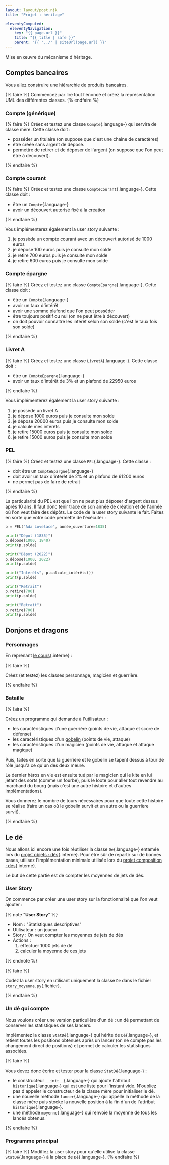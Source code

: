 ```yaml
---
layout: layout/post.njk 
title: "Projet : héritage"

eleventyComputed:
  eleventyNavigation:
    key: "{{ page.url }}"
    title: "{{ title | safe }}"
    parent: "{{ '../' | siteUrl(page.url) }}"
---
```



Mise en œuvre du mécanisme d'héritage.

## Comptes bancaires

Vous allez construire une hiérarchie de produits bancaires.


{% faire %}
Commencez par lire tout l'énoncé et créez la représentation UML des différentes classes.
{% endfaire %}

### Compte (générique)

{% faire %}
Créez et testez une classe `Compte`{.language-} qui servira de classe mère. Cette classe doit :

- posséder un titulaire (on suppose que c'est une chaine de caractères)
- être créée sans argent de déposé.
- permettre de retirer et de déposer de l'argent (on suppose que l'on peut être à découvert).

{% endfaire %}

### Compte courant


{% faire %}
Créez et testez une classe `CompteCourant`{.language-}. Cette classe doit :

- être un `Compte`{.language-}
- avoir un découvert autorisé fixé à la création

{% endfaire %}

Vous implémenterez également la user story suivante :

1. je possède un compte courant avec un découvert autorisé de 1000 euros
2. je dépose 100 euros puis je consulte mon solde
3. je retire 700 euros puis je consulte mon solde
3. je retire 600 euros puis je consulte mon solde

### Compte épargne

{% faire %}
Créez et testez une classe `CompteEpargne`{.language-}. Cette classe doit :

- être un `Compte`{.language-}
- avoir un taux d'intérêt
- avoir une somme plafond que l'on peut posséder
- être toujours positif ou nul (on ne peut être à découvert)
- on doit pouvoir connaître les intérêt selon son solde (c'est le taux fois son solde)

{% endfaire %}

### Livret A

{% faire %}
Créez et testez une classe `LivretA`{.language-}. Cette classe doit :

- être un `CompteEpargne`{.language-}
- avoir un taux d'intérêt de 3% et un plafond de 22950 euros

{% endfaire %}

Vous implémenterez également la user story suivante :

1. je possède un livret A
2. je dépose 1000 euros puis je consulte mon solde
3. je dépose 20000 euros puis je consulte mon solde
4. je calcule mes intérêts
5. je retire 15000 euros puis je consulte mon solde
6. je retire 15000 euros puis je consulte mon solde

### PEL

{% faire %}
Créez et testez une classe `PEL`{.language-}. Cette classe :

- doit être un `CompteEpargne`{.language-}
- doit avoir un taux d'intérêt de 2% et un plafond de 61200 euros
- ne permet pas de faire de retrait

{% endfaire %}

La particularité du PEL est que l'on ne peut plus déposer d'argent dessus après 10 ans. Il faut donc tenir trace de son année de création et de l'année où l'on veut faire des dépôts. Le code de la user story suivante le fait. Faites en sorte que votre code permette de l'exécuter :

```python
p = PEL("Ada Lovelace", année_ouverture=1835)

print("Dépot (1835)") 
p.dépose(1000, 1840)
print(p.solde)

print("Dépot (2022)")
p.dépose(1000, 2022)
print(p.solde)

print("Intérêts", p.calcule_intérêts())
print(p.solde)

print("Retrait")
p.retire(700)
print(p.solde)

print("Retrait")
p.retire(700)
print(p.solde)
```
## Donjons et dragons

### Personnages

En reprenant [le cours](../héritage#exemple-D&D){.interne} :

{% faire %}

Créez (et testez) les classes personnage, magicien et guerrière.

{% endfaire %}

### Bataille

{% faire %}

Créez un programme qui demande à l'utilisateur :

- les caractéristiques d'une guerrière (points de vie, attaque et score de défense)
- les caractéristiques d'un [gobelin](https://www.aidedd.org/dnd/monstres.php?vf=gobelin) (points de vie, attaque)
- les caractéristiques d'un magicien (points de vie, attaque et attaque magique)

Puis,  faites en sorte que la guerrière et le gobelin se tapent dessus à tour de rôle jusqu'à ce qu'un des deux meure.

Le dernier héros en vie est ensuite tué par le magicien qui le kite en lui jetant des sorts (comme un fourbe), puis le loote pour aller tout revendre au marchand du bourg (mais c'est une autre histoire et d'autres implémentations).

Vous donnerez le nombre de tours nécessaires pour que toute cette histoire se réalise (faire un cas où le gobelin survit et un autre ou la guerrière survit).

{% endfaire %}


## Le dé

Nous allons ici encore une fois réutiliser la classe `Dé`{.language-} entamée lors du [projet objets : dés](../projet-objets-dés){.interne}. Pour être sûr de repartir sur de bonnes bases, utilisez l'implémentation minimale utilisée lors du [projet composition : dés](../projet-composition-dés/#code-Dé){.interne}.

Le but de cette partie est de compter les moyennes de jets de dés.

### User Story

On commence par créer une user story sur la fonctionnalité que l'on veut ajouter :

{% note "**User Story**" %}

- Nom : "Statistiques descriptives"
- Utilisateur : un joueur
- Story : On veut compter les moyennes de jets de dés
- Actions :
  1. effectuer 1000 jets de dé
  2. calculer la moyenne de ces jets

{% endnote %}

{% faire %}

Codez la user story en utilisant uniquement la classe `Dé` dans le fichier `story_moyenne.py`{.fichier}.

{% endfaire %}

### Un dé qui compte

Nous voulons créer une version particulière d'un dé : un dé permettant de conserver les statistiques de ses lancers.

Implémentez la classe `StatDé`{.language-} qui hérite de `Dé`{.language-}, et retient toutes les positions obtenues après un lancer (on ne compte pas les changement direct de positions) et permet de calculer les statistiques associées.

{% faire %}

Vous devez donc écrire et tester pour la classe `StatDé`{.language-} :

- le constructeur `__init__`{.language-} qui ajoute l'attribut `historique`{.language-} qui est une liste pour l'instant vide. N'oubliez pas d'appeler le constructeur de la classe mère pour initialiser le dé.
- une nouvelle méthode `lancer`{.language-} qui appelle la méthode de la classe mère puis stocke la nouvelle position à la fin d'un de l'attribut `historique`{.language-}.
- une méthode `moyenne`{.language-} qui renvoie la moyenne de tous les lancés obtenus.

{% endfaire %}


### Programme principal

{% faire %}
Modifiez la user story pour qu'elle utilise la classe `StatDé`{.language-} à la place de `Dé`{.language-}.
{% endfaire %}

